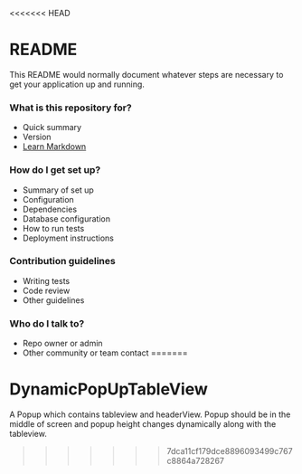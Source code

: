 <<<<<<< HEAD
# README #

This README would normally document whatever steps are necessary to get your application up and running.

### What is this repository for? ###

* Quick summary
* Version
* [Learn Markdown](https://bitbucket.org/tutorials/markdowndemo)

### How do I get set up? ###

* Summary of set up
* Configuration
* Dependencies
* Database configuration
* How to run tests
* Deployment instructions

### Contribution guidelines ###

* Writing tests
* Code review
* Other guidelines

### Who do I talk to? ###

* Repo owner or admin
* Other community or team contact
=======
# DynamicPopUpTableView
A Popup which contains tableview and headerView. Popup should be in the middle of screen and popup height changes dynamically along with the tableview. 
>>>>>>> 7dca11cf179dce8896093499c767c8864a728267
